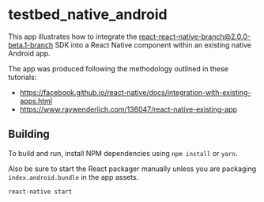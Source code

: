 # testbed_native_android

This app illustrates how to integrate the react-react-native-branch@2.0.0-beta.1-branch SDK into a React Native component within an existing native Android app.

The app was produced following the methodology outlined in these tutorials:

- https://facebook.github.io/react-native/docs/integration-with-existing-apps.html
- https://www.raywenderlich.com/136047/react-native-existing-app

## Building

To build and run, install NPM dependencies using `npm install` or `yarn`.

Also be sure to start the React packager manually unless you are packaging `index.android.bundle` in the app
assets.

```bash
react-native start
```
